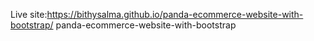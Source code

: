 Live site:https://bithysalma.github.io/panda-ecommerce-website-with-bootstrap/
panda-ecommerce-website-with-bootstrap
